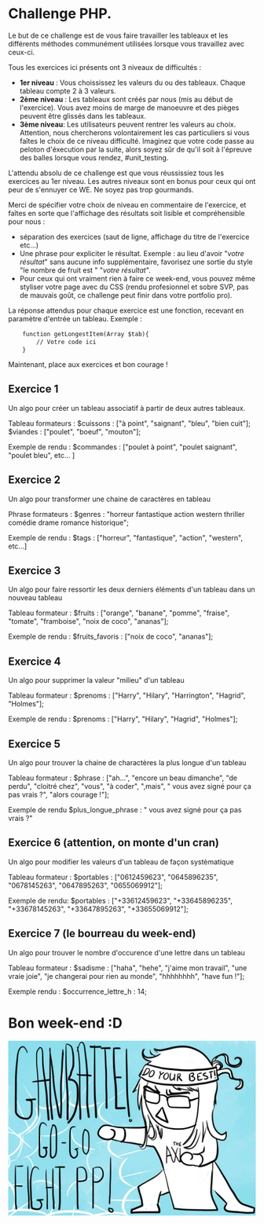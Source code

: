 # Challenge PHP.

Le but de ce challenge est de vous faire travailler les tableaux et les différents méthodes communément utilisées lorsque vous travaillez avec ceux-ci.

Tous les exercices ici présents ont 3 niveaux de difficultés :
- **1er niveau** : Vous choississez les valeurs du ou des tableaux. Chaque tableau compte 2 à 3 valeurs.
- **2ème niveau** : Les tableaux sont créés par nous (mis au début de l'exercice). Vous avez moins de marge de manoeuvre et des pièges peuvent être glissés dans les tableaux.
- **3ème niveau**: Les utilisateurs peuvent rentrer les valeurs au choix. Attention, nous chercherons volontairement les cas particuliers si vous faîtes le choix de ce niveau difficulté. Imaginez que votre code passe au peloton d'éxecution par la suite, alors soyez sûr de qu'il soit à l'épreuve des balles lorsque vous rendez, #unit_testing.

L'attendu absolu de ce challenge est que vous réussissiez tous les exercices au 1er niveau. Les autres niveaux sont en bonus pour ceux qui ont peur de s'ennuyer ce WE. Ne soyez pas trop gourmands. 

Merci de spécifier votre choix de niveau en commentaire de l'exercice, et faîtes en sorte que l'affichage des résultats soit lisible et compréhensible pour nous :
- séparation des exercices (saut de ligne, affichage du titre de l'exercice etc...)
- Une phrase pour expliciter le résultat. Exemple : au lieu d'avoir "*votre résultat*" sans aucune info supplémentaire, favorisez une sortie du style "le nombre de fruit est " "*votre résultat*".
- Pour ceux qui ont vraiment rien à faire ce week-end, vous pouvez même styliser votre page avec du CSS (rendu profesionnel et sobre SVP, pas de mauvais goût, ce challenge peut finir dans votre portfolio pro).

La réponse attendus pour chaque exercice est une fonction, recevant en paramètre d'entrée un tableau.
Exemple : 
```
    function getLongestItem(Array $tab){
        // Votre code ici
    }
```
Maintenant, place aux exercices et bon courage !

## Exercice 1

Un algo pour créer un tableau associatif à partir de deux autres tableaux.

Tableau formateurs : 
$cuissons : ["à point", "saignant", "bleu", "bien cuit"];
$viandes : ["poulet", "boeuf", "mouton"];

Exemple de rendu :
$commandes : ["poulet à point", "poulet saignant", "poulet bleu", etc... ]

## Exercice 2

Un algo pour transformer une chaine de caractères en tableau 

Phrase formateurs : 
$genres : "horreur fantastique action western thriller comédie drame romance historique";

Exemple de rendu :
$tags : ["horreur", "fantastique", "action", "western", etc...] 

## Exercice 3

Un algo pour faire ressortir les deux derniers éléments d'un tableau dans un nouveau tableau

Tableau formateur : 
$fruits : ["orange", "banane", "pomme", "fraise", "tomate", "framboise", "noix de coco", "ananas"];

Exemple de rendu :
$fruits_favoris : ["noix de coco", "ananas"];

## Exercice 4

Un algo pour supprimer la valeur "milieu" d'un tableau

Tableau formateur :
$prenoms : ["Harry", "Hilary", "Harrington", "Hagrid", "Holmes"];

Exemple de rendu :
$prenoms : ["Harry", "Hilary", "Hagrid", "Holmes"];

## Exercice 5 

Un algo pour trouver la chaine de charactères la plus longue d'un tableau

Tableau formateur :
$phrase : ["ah...", "encore un beau dimanche", "de perdu", "cloitré chez", "vous", "à coder", ",mais", " vous avez signé pour ça pas vrais ?", "alors courage !"];

Exemple de rendu
$plus_longue_phrase : " vous avez signé pour ça pas vrais ?"

## Exercice 6 (attention, on monte d'un cran)

Un algo pour modifier les valeurs d'un tableau de façon systèmatique

Tableau formateur :
$portables : ["0612459623", "0645896235", "0678145263", "0647895263", "0655069912"];

Exemple de rendu:
$portables : ["+33612459623", "+33645896235", "+33678145263", "+33647895263", "+33655069912"];

## Exercice 7 (le bourreau du week-end)

Un algo pour trouver le nombre d'occurence d'une lettre dans un tableau 

Tableau formateur :
$sadisme : ["haha", "hehe", "j'aime mon travail", "une vraie joie", "je changerai pour rien au monde", "hhhhhhhh", "have fun !"];

Exemple rendu : 
$occurrence_lettre_h : 14;

# Bon week-end :D 

![gambatte](images/gambatte.jpg-large)
